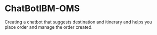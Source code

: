 # ChatBotIBM-OMS
Creating a chatbot that suggests destination and itinerary and helps you place order and manage the order created.
